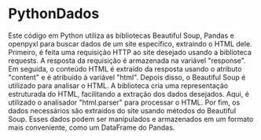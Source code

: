 # PythonDados
Este código em Python utiliza as bibliotecas Beautiful Soup, Pandas e openpyxl para buscar dados de um site específico, extraindo o HTML dele.
Primeiro, é feita uma requisição HTTP ao site desejado usando a biblioteca requests. 
A resposta da requisição é armazenada na variável "response". Em seguida, o conteúdo HTML é extraído da resposta usando o atributo "content" e é atribuído à variável "html".
Depois disso, o Beautiful Soup é utilizado para analisar o HTML. 
A biblioteca cria uma representação estruturada do HTML, facilitando a extração dos dados desejados. 
Aqui, é utilizado o analisador "html.parser" para processar o HTML.
Por fim, os dados necessários são extraídos do site usando métodos do Beautiful Soup. 
Esses dados podem ser manipulados e armazenados em um formato mais conveniente, como um DataFrame do Pandas.
